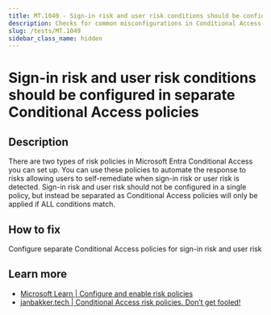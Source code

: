 ```yaml
---
title: MT.1049 - Sign-in risk and user risk conditions should be configured in separate Conditional Access policies
description: Checks for common misconfigurations in Conditional Access: both user risk and sign-in risk are configured in one policy.
slug: /tests/MT.1049
sidebar_class_name: hidden
---
```


# Sign-in risk and user risk conditions should be configured in separate Conditional Access policies

## Description

There are two types of risk policies in Microsoft Entra Conditional Access you can set up. You can use these policies to automate the response to risks allowing users to self-remediate when sign-in risk or user risk is detected.
Sign-in risk and user risk should not be configured in a single policy, but instead be separated as Conditional Access policies will only be applied if ALL conditions match. 

## How to fix

Configure separate Conditional Access policies for sign-in risk and user risk

## Learn more
  - [Microsoft Learn | Configure and enable risk policies](https://learn.microsoft.com/en-us/entra/id-protection/howto-identity-protection-configure-risk-policies)
  - [janbakker.tech | Conditional Access risk policies. Don’t get fooled!](https://janbakker.tech/conditional-access-risk-policies-dont-get-fooled/)
